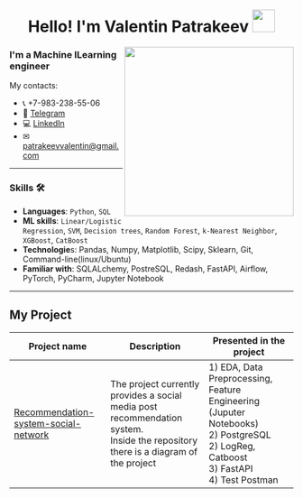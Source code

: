 <h1 align="center"> Hello! I'm Valentin Patrakeev <img src="https://media.giphy.com/media/hvRJCLFzcasrR4ia7z/giphy.gif" width="40"></h1>
<img align="right" src="https://media.giphy.com/media/SpopD7IQN2gK3qN4jS/giphy.gif" width="300">

### I'm a Machine lLearning engineer

My contacts:
* 📞 +7-983-238-55-06
* 📲 [Telegram](https://t.me/PatrakeevVO)
* 💻 [LinkedIn](https://www.linkedin.com/in/valentin-patrakeev-157198123/)
* ✉ [patrakeevvalentin@gmail.com](mailto:patrakeevvalentin@gmail.com) 

---
### Skills :hammer_and_wrench:

- **Languages**: `Python`, `SQL`
- **ML skills**: `Linear/Logistic Regression`, `SVM`, `Decision trees`, `Random Forest`, `k-Nearest Neighbor`, `XGBoost`, `CatBoost`
- **Technologie**s: Pandas, Numpy, Matplotlib, Scipy, Sklearn, Git, Command-line(linux/Ubuntu)
- **Familiar with**: SQLALchemy, PostreSQL, Redash, FastAPI, Airflow, PyTorch, PyCharm, Jupyter Notebook
---


## My Project

| Project name | Description | Presented in the project |
|----------------|-----------------|-----------------|
|[Recommendation-system-social-network](https://github.com/ValentinPatrakeev/Recommendation-system-social-network/tree/main/Recommendation-system-social-network) | The project currently provides a social media post recommendation system. <br> Inside the repository there is a diagram of the project| 1) EDA, Data Preprocessing, Feature Engineering (Juputer Notebooks) <br> 2) PostgreSQL  <br> 2) LogReg, Catboost <br> 3) FastAPI <br> 4) Test Postman |
